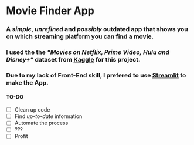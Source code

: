 # **Movie Finder App**
### A ***simple***, ***unrefined*** and ***possibly*** outdated app that shows you on which streaming platform you can find a movie.

### I used the the *"Movies on Netflix, Prime Video, Hulu and Disney+"* dataset from [Kaggle]("https://www.kaggle.com/datasets/ruchi798/movies-on-netflix-prime-video-hulu-and-disney") for this project.

### Due to my lack of Front-End skill, I prefered to use [Streamlit]("https://docs.streamlit.io/") to make the App.

#### TO-DO
- [ ] Clean up code
- [ ] Find *up-to-date* information
- [ ] Automate the process
- [ ] ???
- [ ] Profit
